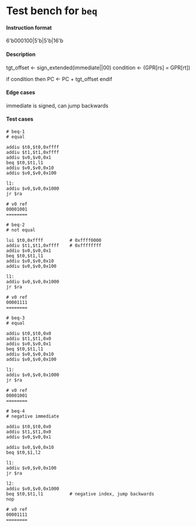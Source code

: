 # Test bench for `beq`

#### Instruction format

6'b000100|5'b<rs>|5'b<rt>|16'b<immediate>

#### Description

tgt_offset <- sign_extended(immediate||00)
condition <- (GPR[rs] = GPR[rt])

if condition then
    PC <- PC + tgt_offset
endif

#### Edge cases

immediate is signed, can jump backwards

#### Test cases

```assembly
# beq-1
# equal

addiu $t0,$t0,0xffff
addiu $t1,$t1,0xffff
addiu $v0,$v0,0x1
beq $t0,$t1,l1
addiu $v0,$v0,0x10
addiu $v0,$v0,0x100

l1:
addiu $v0,$v0,0x1000
jr $ra

# v0 ref
00001001
========
```

```assembly
# beq-2
# not equal

lui $t0,0xffff          # 0xffff0000
addiu $t1,$t1,0xffff    # 0xffffffff
addiu $v0,$v0,0x1
beq $t0,$t1,l1
addiu $v0,$v0,0x10
addiu $v0,$v0,0x100

l1:
addiu $v0,$v0,0x1000
jr $ra

# v0 ref
00001111
========
```

```assembly
# beq-3
# equal

addiu $t0,$t0,0x0
addiu $t1,$t1,0x0
addiu $v0,$v0,0x1
beq $t0,$t1,l1
addiu $v0,$v0,0x10
addiu $v0,$v0,0x100

l1:
addiu $v0,$v0,0x1000
jr $ra

# v0 ref
00001001
========
```

```assembly
# beq-4
# negative immediate

addiu $t0,$t0,0x0
addiu $t1,$t1,0x0
addiu $v0,$v0,0x1

addiu $v0,$v0,0x10
beq $t0,$1,l2

l1:
addiu $v0,$v0,0x100
jr $ra

l2:
addiu $v0,$v0,0x1000
beq $t0,$t1,l1          # negative index, jump backwards
nop

# v0 ref
00001111
========
```
